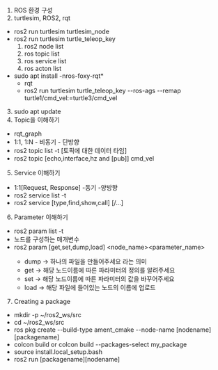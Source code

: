 1. ROS 환경 구성
2. turtlesim, ROS2, rqt
- ros2 run turtlesim turtlesim_node
- ros2 run turtlesim turtle_teleop_key
   1. ros2 node list
   2. ros topic list
   3. ros service list
   4. ros acton list
- sudo apt install -nros-foxy-rqt*
   - rqt 
   - ros2 run turtlesim turtle_teleop_key --ros-ags --remap turtle1/cmd_vel:=turtle3/cmd_vel
3. sudo apt update
4. Topic을 이해하기
- rqt_graph
- 1:1, 1:N - 비동기 - 단방향
- ros2 topic list -t [토픽에 대한 데이터 타임]
- ros2 topic [echo,interface,hz and [pub]] cmd_vel
5. Service 이해하기
- 1:1[Request, Response] -동기 -양방향
- ros2 service list -t
- ros2 service [type,find,show,call] [/...]
6. Parameter 이해하기
- ros2 param list -t
- 노드를 구성하는 매개변수
- ros2 param [get,set,dump,load] <node_name><parameter_name><vector>
   - dump -> 하나의 파일을 만들어주세요 라는 의미
   - get -> 해당 노드이름에 따른 파라미터의 정의를 알려주세요
   - set -> 해당 노드이름에 따른 파라미터의 값을 바꾸어주세요
   - load -> 해당 파일에 들어있는 노드의 이름에 업로드
   
7. Creating a package
- mkdir -p ~/ros2_ws/src
- cd ~/ros2_ws/src
- ros pkg create --build-type ament_cmake --node-name [nodename][packagename]
- colcon build or colcon build --packages-select my_package
- source install.local_setup.bash
- ros2 run [packagename][nodename]

